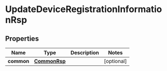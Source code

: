
# UpdateDeviceRegistrationInformationRsp

## Properties
Name | Type | Description | Notes
------------ | ------------- | ------------- | -------------
**common** | [**CommonRsp**](CommonRsp.md) |  |  [optional]



